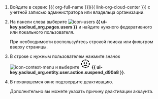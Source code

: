 1. Войдите в сервис [{{ org-full-name }}]({{ link-org-cloud-center }}) с учетной записью администратора или владельца организации.
1. На панели слева выберите ![icon-users](../../_assets/console-icons/person.svg) **{{ ui-key.yacloud_org.pages.users }}** и найдите нужного федеративного или локального пользователя.

    При необходимости воспользуйтесь строкой поиска или фильтром вверху страницы.
1. В строке с нужным пользователем нажмите значок ![icon-context-menu](../../_assets/console-icons/ellipsis.svg) и выберите ![face-neutral-dashed](../../_assets/console-icons/face-neutral-dashed.svg) **{{ ui-key.yacloud_org.entity.user.action.suspend_d90a8 }}**.
1. В появившемся окне подтвердите деактивацию.

    Дополнительно вы можете указать причину деактивации аккаунта.